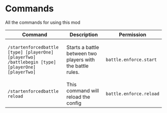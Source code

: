 # Commands
All the commands for using this mod

| Command                                                                                                                                   | Description                                                | Permission                              |
|-------------------------------------------------------------------------------------------------------------------------------------------|------------------------------------------------------------|-----------------------------------------|
| <p><code>/startenforcedbattle [type] [playerOne] [playerTwo]</code><br/><code>/battlebegin [type] [playerOne] [playerTwo]</code><br/></p> | Starts a battle between two players with the battle rules. | `battle.enforce.start`                  |
| `/startenforcedbattle reload`                                                                                                             | This command will reload the config                        | `battle.enforce.reload`                 |
